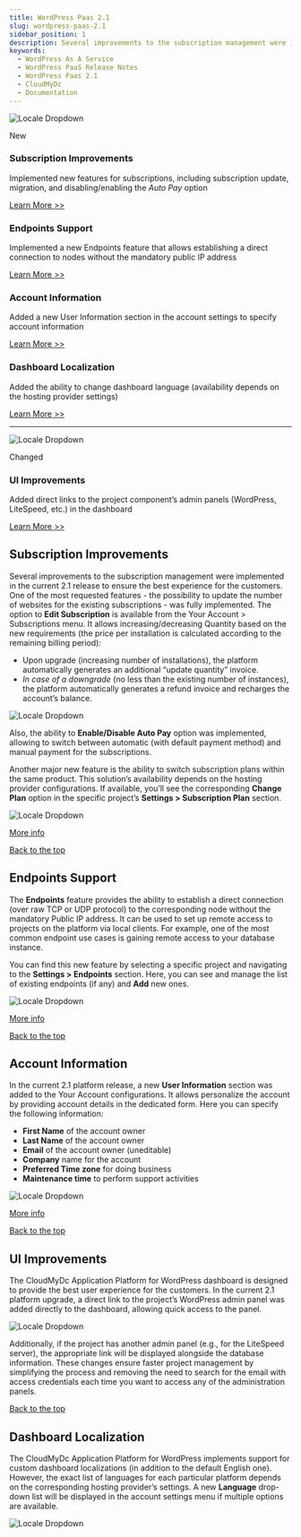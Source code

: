 ```yaml
---
title: WordPress Paas 2.1
slug: wordpress-paas-2.1
sidebar_position: 1
description: Several improvements to the subscription management were implemented in the current 2.1 release to ensure the best experience for the customers.
keywords:
  - WordPress As A Service
  - WordPress PaaS Release Notes
  - WordPress Paas 2.1
  - CloudMyDc
  - Documentation
---
```


<div style={{
        display: 'flex',
        padding: '10px 0 10px 0',
    }}>
    <div style={{
        width: '20%',
        display: 'flex',
        flexDirection: 'column',
        alignItems: 'center',
        padding: '20px',
        justifyContent: 'flex-start',
    }}>

![Locale Dropdown](./img/WordPressPaaS2.1/download.png)

New

</div>
    <div>
        <div style={{
            background: '#e4ffee',
            padding: '20px',
            margin: '10px 0',
        }}>
            <h3 style={{
                fontSize: '23px',
                fontWeight: '500',
        }}>Subscription Improvements</h3>
            <p>Implemented new features for subscriptions, including subscription update, migration, and disabling/enabling the <i>Auto Pay</i> option</p>
            <div style={{
            display: 'flex',
            flexDirection: 'row-reverse',
        }}>
                <a href="/">
                    Learn More >>
                </a>
            </div>
        </div>
        <div style={{
            background: '#e4ffee',
            padding: '20px',
            margin: '10px 0',
        }}>
            <h3 style={{
                fontSize: '23px',
                fontWeight: '500',
        }}>Endpoints Support</h3>
            <p>Implemented a new Endpoints feature that allows establishing a direct connection to nodes without the mandatory public IP address</p>
            <div style={{
            display: 'flex',
            flexDirection: 'row-reverse',
        }}>
                <a href="/">
                    Learn More >>
                </a>
            </div>
        </div>
        <div style={{
            background: '#e4ffee',
            padding: '20px',
            margin: '10px 0',
        }}>
            <h3 style={{
                fontSize: '23px',
                fontWeight: '500',
        }}>Account Information</h3>
            <p>Added a new User Information section in the account settings to specify account information</p>
            <div style={{
            display: 'flex',
            flexDirection: 'row-reverse',
        }}>
                <a href="/">
                    Learn More >>
                </a>
            </div>
        </div>
        <div style={{
            background: '#e4ffee',
            padding: '20px',
            margin: '10px 0',
        }}>
            <h3 style={{
                fontSize: '23px',
                fontWeight: '500',
        }}>Dashboard Localization</h3>
            <p>Added the ability to change dashboard language (availability depends on the hosting provider settings)</p>
            <div style={{
            display: 'flex',
            flexDirection: 'row-reverse',
        }}>
                <a href="/">
                    Learn More >>
                </a>
            </div>
        </div>
    </div>

</div>

<hr/>

<div style={{
        display: 'flex',
        padding: '10px 0 10px 0',
    }}>
    <div style={{
        width: '20%',
        display: 'flex',
        flexDirection: 'column',
        alignItems: 'center',
        padding: '20px',
        justifyContent: 'flex-start',
    }}>

![Locale Dropdown](./img/WordPressPaaS2.1/download1.png)

Changed

</div>
    <div>
        <div style={{
            background: '#def6ff',
            padding: '20px',
            margin: '10px 0',
        }}>
            <h3 style={{
                fontSize: '23px',
                fontWeight: '500',
        }}>UI Improvements</h3>
            <p>Added direct links to the project component’s admin panels (WordPress, LiteSpeed, etc.) in the dashboard</p>
            <div style={{
            display: 'flex',
            flexDirection: 'row-reverse',
        }}>
                <a href="/">
                    Learn More >>
                </a>
            </div>
        </div>
    </div>

</div>

## Subscription Improvements

Several improvements to the subscription management were implemented in the current 2.1 release to ensure the best experience for the customers. One of the most requested features - the possibility to update the number of websites for the existing subscriptions - was fully implemented. The option to **Edit Subscription** is available from the Your Account > Subscriptions menu. It allows increasing/decreasing Quantity based on the new requirements (the price per installation is calculated according to the remaining billing period):

- Upon upgrade (increasing number of installations), the platform automatically generates an additional “update quantity” invoice.
- _In case of a downgrade_ (no less than the existing number of instances), the platform automatically generates a refund invoice and recharges the account’s balance.

<div style={{
    display:'flex',
    justifyContent: 'center',
    margin: '0 0 1rem 0'
}}>

![Locale Dropdown](./img/WordPressPaaS2.1/01-managing-account-subscriptions.png)

</div>

Also, the ability to **Enable/Disable Auto Pay** option was implemented, allowing to switch between automatic (with default payment method) and manual payment for the subscriptions.

Another major new feature is the ability to switch subscription plans within the same product. This solution’s availability depends on the hosting provider configurations. If available, you’ll see the corresponding **Change Plan** option in the specific project’s **Settings > Subscription Plan** section.

<div style={{
    display:'flex',
    justifyContent: 'center',
    margin: '0 0 1rem 0'
}}>

![Locale Dropdown](./img/WordPressPaaS2.1/02-changing-project-subscription-plan.png)

</div>

[More info](/wordpress-as-a-service/wordpress-dashboard/wordpress-dashboard-overview)

<div style={{
        display: 'flex',
        flexDirection: 'row-reverse',
        padding: '10px 0',
    }}>
    <a href="/platform-overview/release-notes/release-notes-8.3">
        Back to the top
    </a>
</div>

## Endpoints Support

The **Endpoints** feature provides the ability to establish a direct connection (over raw TCP or UDP protocol) to the corresponding node without the mandatory Public IP address. It can be used to set up remote access to projects on the platform via local clients. For example, one of the most common endpoint use cases is gaining remote access to your database instance.

You can find this new feature by selecting a specific project and navigating to the **Settings > Endpoints** section. Here, you can see and manage the list of existing endpoints (if any) and **Add** new ones.

<div style={{
    display:'flex',
    justifyContent: 'center',
    margin: '0 0 1rem 0'
}}>

![Locale Dropdown](./img/WordPressPaaS2.1/03-project-endpoints.png)

</div>

[More info](/wordpress-as-a-service/wordpress-dashboard/wordpress-project-management)

<div style={{
        display: 'flex',
        flexDirection: 'row-reverse',
        padding: '10px 0',
    }}>
    <a href="/platform-overview/release-notes/release-notes-8.3">
        Back to the top
    </a>
</div>

## Account Information

In the current 2.1 platform release, a new **User Information** section was added to the Your Account configurations. It allows personalize the account by providing account details in the dedicated form. Here you can specify the following information:

- **First Name** of the account owner
- **Last Name** of the account owner
- **Email** of the account owner (uneditable)
- **Company** name for the account
- **Preferred Time zone** for doing business
- **Maintenance time** to perform support activities

<div style={{
    display:'flex',
    justifyContent: 'center',
    margin: '0 0 1rem 0'
}}>

![Locale Dropdown](./img/WordPressPaaS2.1/04-user-information.png)

</div>

[More info](/wordpress-as-a-service/wordpress-dashboard/wordpress-dashboard-overview#account-settings)

<div style={{
        display: 'flex',
        flexDirection: 'row-reverse',
        padding: '10px 0',
    }}>
    <a href="/platform-overview/release-notes/release-notes-8.3">
        Back to the top
    </a>
</div>

## UI Improvements

The CloudMyDc Application Platform for WordPress dashboard is designed to provide the best user experience for the customers. In the current 2.1 platform upgrade, a direct link to the project’s WordPress admin panel was added directly to the dashboard, allowing quick access to the panel.

<div style={{
    display:'flex',
    justifyContent: 'center',
    margin: '0 0 1rem 0'
}}>

![Locale Dropdown](./img/WordPressPaaS2.1/05-wodpress-admin-panel-link.png)

</div>

Additionally, if the project has another admin panel (e.g., for the LiteSpeed server), the appropriate link will be displayed alongside the database information. These changes ensure faster project management by simplifying the process and removing the need to search for the email with access credentials each time you want to access any of the administration panels.

<div style={{
        display: 'flex',
        flexDirection: 'row-reverse',
        padding: '10px 0',
    }}>
    <a href="/platform-overview/release-notes/release-notes-8.3">
        Back to the top
    </a>
</div>

## Dashboard Localization

The CloudMyDc Application Platform for WordPress implements support for custom dashboard localizations (in addition to the default English one). However, the exact list of languages for each particular platform depends on the corresponding hosting provider’s settings. A new **Language** drop-down list will be displayed in the account settings menu if multiple options are available.

<div style={{
    display:'flex',
    justifyContent: 'center',
    margin: '0 0 1rem 0'
}}>

![Locale Dropdown](./img/WordPressPaaS2.1/06-changing-dashboard-language.png)

</div>
